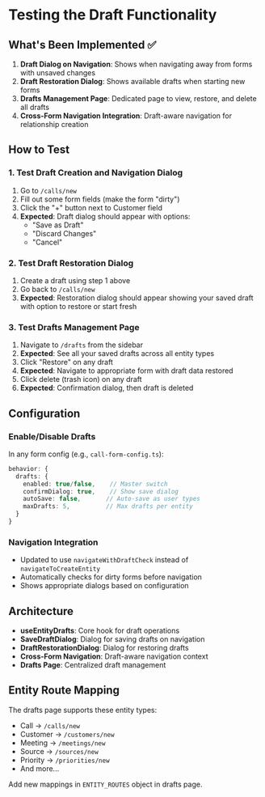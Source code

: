 # Testing the Draft Functionality

## What's Been Implemented ✅

1. **Draft Dialog on Navigation**: Shows when navigating away from forms with unsaved changes
2. **Draft Restoration Dialog**: Shows available drafts when starting new forms  
3. **Drafts Management Page**: Dedicated page to view, restore, and delete all drafts
4. **Cross-Form Navigation Integration**: Draft-aware navigation for relationship creation

## How to Test

### 1. Test Draft Creation and Navigation Dialog

1. Go to `/calls/new`
2. Fill out some form fields (make the form "dirty")
3. Click the "+" button next to Customer field
4. **Expected**: Draft dialog should appear with options:
   - "Save as Draft" 
   - "Discard Changes"
   - "Cancel"

### 2. Test Draft Restoration Dialog

1. Create a draft using step 1 above
2. Go back to `/calls/new` 
3. **Expected**: Restoration dialog should appear showing your saved draft with option to restore or start fresh

### 3. Test Drafts Management Page

1. Navigate to `/drafts` from the sidebar
2. **Expected**: See all your saved drafts across all entity types
3. Click "Restore" on any draft
4. **Expected**: Navigate to appropriate form with draft data restored
5. Click delete (trash icon) on any draft
6. **Expected**: Confirmation dialog, then draft is deleted

## Configuration

### Enable/Disable Drafts
In any form config (e.g., `call-form-config.ts`):
```typescript
behavior: {
  drafts: {
    enabled: true/false,    // Master switch
    confirmDialog: true,    // Show save dialog
    autoSave: false,       // Auto-save as user types
    maxDrafts: 5,          // Max drafts per entity
  }
}
```

### Navigation Integration
- Updated to use `navigateWithDraftCheck` instead of `navigateToCreateEntity`
- Automatically checks for dirty forms before navigation
- Shows appropriate dialogs based on configuration

## Architecture

- **useEntityDrafts**: Core hook for draft operations
- **SaveDraftDialog**: Dialog for saving drafts on navigation
- **DraftRestorationDialog**: Dialog for restoring drafts
- **Cross-Form Navigation**: Draft-aware navigation context
- **Drafts Page**: Centralized draft management

## Entity Route Mapping
The drafts page supports these entity types:
- Call → `/calls/new`
- Customer → `/customers/new`  
- Meeting → `/meetings/new`
- Source → `/sources/new`
- Priority → `/priorities/new`
- And more...

Add new mappings in `ENTITY_ROUTES` object in drafts page.
